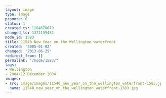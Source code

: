 ```yaml
---
layout: image
type: image
promote: 0
status: 1
created_ts: 1104670679
changed_ts: 1372159482
node_id: 1583
title: 11540 New Year on the Wellington waterfront
created: '2005-01-02'
changed: '2013-06-25'
redirect_from: []
permalink: "/node/1583/"
tags:
- Wellington
- 2004/12 December 2004
images:
- src: image/images/11540_new_year_on_the_wellington_waterfront-1583.jpg
  name: 11540_new_year_on_the_wellington_waterfront-1583.jpg
---
```


